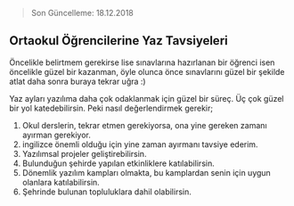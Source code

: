 > Son Güncelleme: 18.12.2018

## Ortaokul Öğrencilerine Yaz Tavsiyeleri

Öncelikle belirtmem gerekirse lise sınavlarına hazırlanan bir öğrenci isen öncelikle güzel bir kazanman, öyle olunca önce sınavlarını güzel bir şekilde atlat daha sonra buraya tekrar uğra :)

Yaz ayları yazılıma daha çok odaklanmak için güzel bir süreç. Üç çok güzel bir yol katedebilirsin. Peki nasıl değerlendirmek gerekir;

1. Okul derslerin, tekrar etmen gerekiyorsa, ona yine gereken zamanı ayırman gerekiyor.
2. ingilizce önemli olduğu için yine zaman ayırmanı tavsiye ederim.
3. Yazılımsal projeler geliştirebilirsin.
4. Bulunduğun şehirde yapılan etkinliklere katılabilirsin.
5. Dönemlik yazılım kampları olmakta, bu kamplardan senin için uygun olanlara katılabilirsin.
6. Şehrinde bulunan topluluklara dahil olabilirsin.
